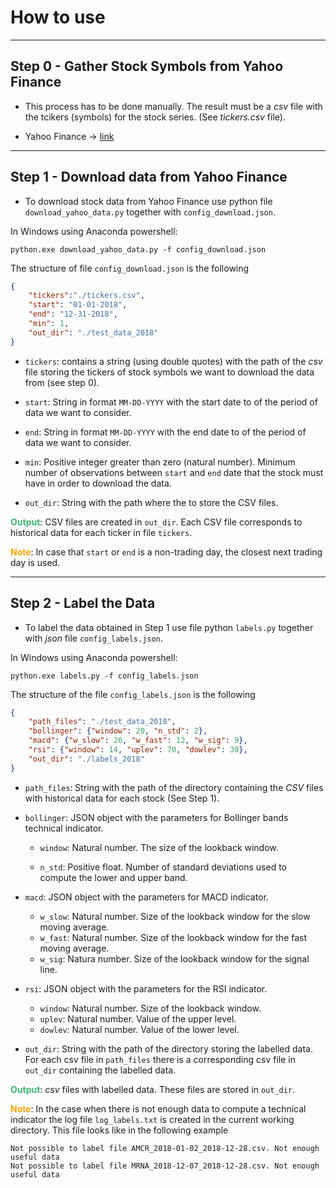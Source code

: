 # How to use

---
## Step 0 - Gather Stock Symbols from Yahoo Finance

* This process has to be done manually. The result must be a _csv_ file with the tcikers (symbols) for the stock series. (See _tickers.csv_ file).

* Yahoo Finance -> [link](finance.yahoo.com)
---
## Step 1 - Download data from Yahoo Finance

* To download stock data from Yahoo Finance use python file `download_yahoo_data.py` together with `config_download.json`.

In Windows using Anaconda powershell:

```
python.exe download_yahoo_data.py -f config_download.json
```

The structure of file `config_download.json` is the following

```json
{
    "tickers":"./tickers.csv",
    "start": "01-01-2018",
    "end": "12-31-2018",
    "min": 1,
    "out_dir": "./test_data_2018"
}
```
* `tickers`: contains a string (using double quotes) with the path of the _csv_ file storing the tickers of stock symbols we want to download the data from (see step 0).

* `start`: String in format `MM-DD-YYYY` with the start date to of the period of data we want to consider.

* `end`: String in format `MM-DD-YYYY` with the end date to of the period of data we want to consider.

* `min`: Positive integer greater than zero (natural number). Minimum number of observations between `start` and `end` date that the stock must have in order to download the data.

* `out_dir`: String with the path where the to store the CSV files.

<b style="color:MediumSeaGreen">Output</b>: CSV files are created in `out_dir`. Each CSV file corresponds to historical data for each ticker in file `tickers`.

<b style="color:Orange">Note</b>: In case that `start` or `end` is a non-trading day, the closest next trading day is used.

---
## Step 2 - Label the Data

* To label the data obtained in Step 1 use file python `labels.py` together with _json_ file `config_labels.json`.

In Windows using Anaconda powershell:

```
python.exe labels.py -f config_labels.json
```

The structure of the file `config_labels.json` is the following
```json
{
    "path_files": "./test_data_2018",
    "bollinger": {"window": 20, "n_std": 2},
    "macd": {"w_slow": 26, "w_fast": 12, "w_sig": 9},
    "rsi": {"window": 14, "uplev": 70, "dowlev": 30},
    "out_dir": "./labels_2018"
}
```

* `path_files`: String with the path of the directory containing the _CSV_ files with historical data for each stock (See Step 1).

* `bollinger`: JSON object with the parameters for Bollinger bands technical indicator.
  * `window`: Natural number. The size of the lookback window.
  
  * `n_std`: Positive float. Number of standard deviations used to compute the lower and upper band.

* `macd`: JSON object with the parameters for MACD indicator.
  * `w_slow`: Natural number. Size of the lookback window for the slow moving average.
  * `w_fast`: Natural number. Size of the lookback window for the fast moving average.
  * `w_sig`: Natura number. Size of the lookback window for the signal line.

* `rsi`: JSON object  with the parameters for the RSI indicator.
  * `window`: Natural number. Size of the lookback window.
  * `uplev`: Natural number. Value of the upper level.
  * `dowlev`: Natural number. Value of the lower level.
  
* `out_dir`: String with the path of the directory storing the labelled data. For each csv file in `path_files` there is a corresponding csv file in `out_dir` containing the labelled data.

<b style="color:MediumSeaGreen">Output</b>: _csv_ files with labelled data. These files are stored in `out_dir`.

<b style="color:Orange">Note</b>: In the case when there is not enough data to compute a technical indicator the log file `log_labels.txt` is created in the current working directory. This file looks like in the following example

```
Not possible to label file AMCR_2018-01-02_2018-12-28.csv. Not enough useful data
Not possible to label file MRNA_2018-12-07_2018-12-28.csv. Not enough useful data
```


